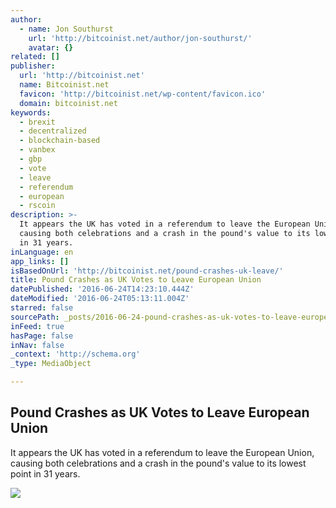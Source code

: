 ```yaml
---
author:
  - name: Jon Southurst
    url: 'http://bitcoinist.net/author/jon-southurst/'
    avatar: {}
related: []
publisher:
  url: 'http://bitcoinist.net'
  name: Bitcoinist.net
  favicon: 'http://bitcoinist.net/wp-content/favicon.ico'
  domain: bitcoinist.net
keywords:
  - brexit
  - decentralized
  - blockchain-based
  - vanbex
  - gbp
  - vote
  - leave
  - referendum
  - european
  - rscoin
description: >-
  It appears the UK has voted in a referendum to leave the European Union,
  causing both celebrations and a crash in the pound's value to its lowest point
  in 31 years.
inLanguage: en
app_links: []
isBasedOnUrl: 'http://bitcoinist.net/pound-crashes-uk-leave/'
title: Pound Crashes as UK Votes to Leave European Union
datePublished: '2016-06-24T14:23:10.444Z'
dateModified: '2016-06-24T05:13:11.004Z'
starred: false
sourcePath: _posts/2016-06-24-pound-crashes-as-uk-votes-to-leave-european-union.md
inFeed: true
hasPage: false
inNav: false
_context: 'http://schema.org'
_type: MediaObject

---
```

<article style=""><h1>Pound Crashes as UK Votes to Leave European Union</h1><p>It appears the UK has voted in a referendum to leave the European Union, causing both celebrations and a crash in the pound's value to its lowest point in 31 years.</p><img src="http://bitcoinist.net/wp-content/uploads/2016/06/Screen-Shot-2016-06-24-at-13.31.33.png" /></article>